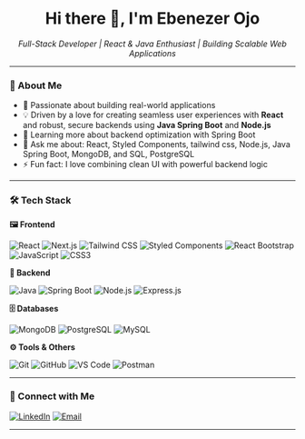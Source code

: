 <h1 align="center">Hi there 👋, I'm Ebenezer Ojo</h1>

<p align="center">
  <em>Full-Stack Developer | React & Java Enthusiast | Building Scalable Web Applications</em>
</p>

---

### 🧠 About Me

- 🔭 Passionate about building real-world applications
- 💡 Driven by a love for creating seamless user experiences with **React** and robust, secure backends using **Java Spring Boot** and **Node.js**
- 🌱 Learning more about backend optimization with Spring Boot
- 💬 Ask me about: React, Styled Components, tailwind css, Node.js, Java Spring Boot, MongoDB, and SQL, PostgreSQL
- ⚡ Fun fact: I love combining clean UI with powerful backend logic

---

### 🛠 Tech Stack

**🖼 Frontend**

![React](https://img.shields.io/badge/React-20232A?style=for-the-badge&logo=react&logoColor=61DAFB)
![Next.js](https://img.shields.io/badge/Next.js-000000?style=for-the-badge&logo=nextdotjs&logoColor=white)
![Tailwind CSS](https://img.shields.io/badge/TailwindCSS-38B2AC?style=for-the-badge&logo=tailwind-css&logoColor=white)
![Styled Components](https://img.shields.io/badge/Styled--Components-db7093?style=for-the-badge&logo=styled-components&logoColor=white)
![React Bootstrap](https://img.shields.io/badge/React_Bootstrap-563D7C?style=for-the-badge&logo=bootstrap&logoColor=white)
![JavaScript](https://img.shields.io/badge/JavaScript-yellow?style=for-the-badge&logo=javascript)
![CSS3](https://img.shields.io/badge/CSS3-1572B6?style=for-the-badge&logo=css3&logoColor=white)

**🔧 Backend**

![Java](https://img.shields.io/badge/Java-ED8B00?style=for-the-badge&logo=java&logoColor=white)
![Spring Boot](https://img.shields.io/badge/Spring_Boot-6DB33F?style=for-the-badge&logo=spring-boot&logoColor=white)
![Node.js](https://img.shields.io/badge/Node.js-339933?style=for-the-badge&logo=node.js&logoColor=white)
![Express.js](https://img.shields.io/badge/Express.js-000000?style=for-the-badge&logo=express&logoColor=white)

**🗄 Databases**

![MongoDB](https://img.shields.io/badge/MongoDB-4EA94B?style=for-the-badge&logo=mongodb&logoColor=white)
![PostgreSQL](https://img.shields.io/badge/PostgreSQL-316192?style=for-the-badge&logo=postgresql&logoColor=white)
![MySQL](https://img.shields.io/badge/MySQL-4479A1?style=for-the-badge&logo=mysql&logoColor=white)

**⚙️ Tools & Others**

![Git](https://img.shields.io/badge/Git-F05032?style=for-the-badge&logo=git&logoColor=white)
![GitHub](https://img.shields.io/badge/GitHub-181717?style=for-the-badge&logo=github&logoColor=white)
![VS Code](https://img.shields.io/badge/VSCode-007ACC?style=for-the-badge&logo=visual-studio-code&logoColor=white)
![Postman](https://img.shields.io/badge/Postman-FF6C37?style=for-the-badge&logo=postman&logoColor=white)

---


### 🔗 Connect with Me

[![LinkedIn](https://img.shields.io/badge/LinkedIn-blue?style=flat-square&logo=linkedin&logoColor=white)](https://linkedin.com/in/ebenezer-ojo-ba11ab222)
[![Email](https://img.shields.io/badge/Gmail-red?style=flat-square&logo=gmail&logoColor=white)](mailto:ebetosin@gmail.com)

---

